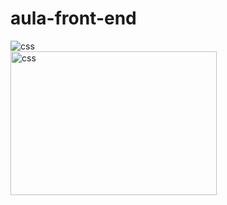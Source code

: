 # aula-front-end



<img align="center" alt="css" src="https://img.shields.io/badge/C%2B%2B-00599C?style=for-the-badge&logo=c%2B%2B&logoColor=white" />



<div style="display: inline_block">
<img align="center" alt="css" src="https://i.pinimg.com/originals/5b/23/7a/5b237a7cea854127fa2bec300f2dbf32.png"  width="330"
    height="230" />

</div><br/>






